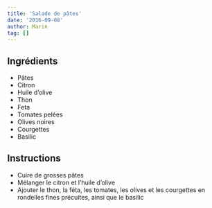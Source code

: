 ```yaml
---
title: 'Salade de pâtes'
date: '2016-09-08'
author: Marin
tag: []
---
```

## Ingrédients
- Pâtes
- Citron
- Huile d’olive
- Thon
- Feta
- Tomates pelées
- Olives noires
- Courgettes
- Basilic

## Instructions
- Cuire de grosses pâtes
- Mélanger le citron et l’huile d’olive
- Ajouter le thon, la féta, les tomates, les olives et les courgettes en rondelles fines précuites, ainsi que le basilic

